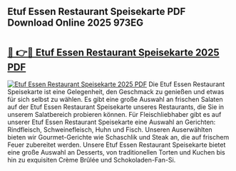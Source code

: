 ## Etuf Essen Restaurant Speisekarte PDF Download Online 2025 973EG

# <h2><a href="http://gccb1b.nevu.top/?p=Etuf+Essen+Restaurant+Speisekarte">🔗 👉🔴 Etuf Essen Restaurant Speisekarte 2025 PDF</a></h2>

[![Etuf Essen Restaurant Speisekarte 2025 PDF](https://i.imgur.com/dBaPXMq.png)](http://gccb1b.nevu.top/?p=Etuf+Essen+Restaurant+Speisekarte)
Die Etuf Essen Restaurant Speisekarte ist eine Gelegenheit, den Geschmack zu genießen und etwas für sich selbst zu wählen. Es gibt eine große Auswahl an frischen Salaten auf der Etuf Essen Restaurant Speisekarte unseres Restaurants, die Sie in unserem Salatbereich probieren können. Für Fleischliebhaber gibt es auf unserer Etuf Essen Restaurant Speisekarte eine Auswahl an Gerichten: Rindfleisch, Schweinefleisch, Huhn und Fisch. Unseren Auserwählten bieten wir Gourmet-Gerichte wie Schaschlik und Steak an, die auf frischem Feuer zubereitet werden. Unsere Etuf Essen Restaurant Speisekarte bietet eine große Auswahl an Desserts, von traditionellen Torten und Kuchen bis hin zu exquisiten Crème Brûlée und Schokoladen-Fan-Si.
